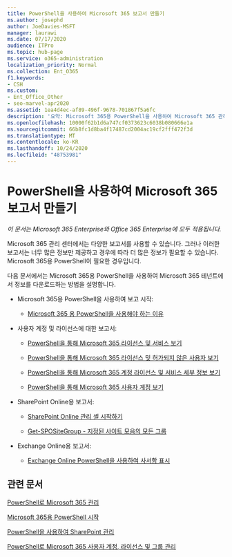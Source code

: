 ```yaml
---
title: PowerShell을 사용하여 Microsoft 365 보고서 만들기
ms.author: josephd
author: JoeDavies-MSFT
manager: laurawi
ms.date: 07/17/2020
audience: ITPro
ms.topic: hub-page
ms.service: o365-administration
localization_priority: Normal
ms.collection: Ent_O365
f1.keywords:
- CSH
ms.custom:
- Ent_Office_Other
- seo-marvel-apr2020
ms.assetid: 1ea4d4ec-af89-496f-9678-701867f5a6fc
description: '요약: Microsoft 365용 PowerShell을 사용하여 Microsoft 365 관리 센터에서 생성할 수 없는 보고서를 만들 수 있습니다.'
ms.openlocfilehash: 10000f62b1d6a747cf0373623c6038b080666e1a
ms.sourcegitcommit: 66b8fc1d8ba4f17487cd2004ac19cf2fff472f3d
ms.translationtype: MT
ms.contentlocale: ko-KR
ms.lasthandoff: 10/24/2020
ms.locfileid: "48753981"
---
```

# <a name="use-powershell-to-create-reports-for-microsoft-365"></a>PowerShell을 사용하여 Microsoft 365 보고서 만들기

*이 문서는 Microsoft 365 Enterprise와 Office 365 Enterprise에 모두 적용됩니다.*

Microsoft 365 관리 센터에서는 다양한 보고서를 사용할 수 있습니다. 그러나 이러한 보고서는 너무 많은 정보만 제공하고 경우에 따라 더 많은 정보가 필요할 수 있습니다. Microsoft 365용 PowerShell이 필요한 경우입니다.
  
다음 문서에서는 Microsoft 365용 PowerShell을 사용하여 Microsoft 365 테넌트에서 정보를 다운로드하는 방법을 설명합니다.
  
- Microsoft 365용 PowerShell을 사용하여 보고 시작:
    
  - [Microsoft 365 용 PowerShell을 사용해야 하는 이유](https://technet.microsoft.com/library/dn568034.aspx#reveal)
    
    
- 사용자 계정 및 라이선스에 대한 보고서:
    
  - [PowerShell을 통해 Microsoft 365 라이선스 및 서비스 보기](view-licenses-and-services-with-microsoft-365-powershell.md)
    
  - [PowerShell을 통해 Microsoft 365 라이선스 및 허가되지 않은 사용자 보기](view-licensed-and-unlicensed-users-with-microsoft-365-powershell.md)
    
  - [PowerShell을 통해 Microsoft 365 계정 라이선스 및 서비스 세부 정보 보기](view-account-license-and-service-details-with-microsoft-365-powershell.md)
    
  - [PowerShell을 통해 Microsoft 365 사용자 계정 보기](view-user-accounts-with-microsoft-365-powershell.md)
    
- SharePoint Online용 보고서:
    
  - [SharePoint Online 관리 셸 시작하기](https://docs.microsoft.com/powershell/sharepoint/sharepoint-online/connect-sharepoint-online)
    
  - [Get-SPOSiteGroup - 지정된 사이트 모음의 모든 그룹](https://technet.microsoft.com/library/122f4099-c78d-4cce-bab0-4343b04596ae.aspx)
    
- Exchange Online용 보고서:
    
  - [Exchange Online PowerShell을 사용하여 사서함 표시](https://technet.microsoft.com/library/13843002-56ca-4b75-81c5-84386522b01b.aspx)
    
    
## <a name="related-articlesl"></a>관련 문서

[PowerShell로 Microsoft 365 관리](manage-microsoft-365-with-microsoft-365-powershell.md)
  
[Microsoft 365용 PowerShell 시작](getting-started-with-microsoft-365-powershell.md)
  
[PowerShell을 사용하여 SharePoint 관리](manage-sharepoint-online-with-microsoft-365-powershell.md)
  
[PowerShell로 Microsoft 365 사용자 계정, 라이선스 및 그룹 관리](manage-user-accounts-and-licenses-with-microsoft-365-powershell.md)
  